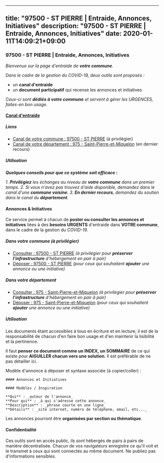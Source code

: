 
---
title: "97500 - ST PIERRE | Entraide, Annonces, Initiatives"
description: "97500 - ST PIERRE | Entraide, Annonces, Initiatives"
date: 2020-01-11T14:09:21+09:00
---

### 97500 - ST PIERRE | Entraide, Annonces, Initiatives

_Bienvenue sur la page d'entraide de **votre commune**_.

_Dans le cadre de la gestion du COVID-19, deux outils sont proposés :_

- un **canal d'entraide**
- un **document participatif** qui recense les annonces et initiatives

_Ceux-ci sont **dédiés à votre commune** et servent à gérer les URGENCES, faites-en bon usage._

#### [Canal d'entraide](https://entraide.stopcoronavirus.tech/#/channel/97500_st-pierre)

##### Liens

- [Canal de votre commune : 97500 	- ST PIERRE](https://entraide.stopcoronavirus.tech/#/channel/97500_st-pierre) (à privilégier)
- [Canal de votre département : 975 	- Saint-Pierre-et-Miquelon](https://entraide.stopcoronavirus.tech/#/channel/975_saint-pierre-et-miquelon) (en dernier recours)

##### Utilisation

_**Quelques conseils pour que ce système soit efficace :**_

_1. **Privilégiez** les échanges au niveau de **votre commune** dans un premier temps._
_2. Si vous n'avez pas trouvez d'aide disponible, demandez dans le canal d'une **commune voisine**._
_3. **En dernier recours**, demandez du soutien dans le canal du **département**._

#### Annonces & Initiatives


Ce service permet à chacun de **poster ou consulter les annonces et initiatives** liées à des **besoins
URGENTS** d'entraide dans **VOTRE commune**, dans le cadre de la gestion du _COVID-19_.

##### Dans votre commune (à privilégier)

- [Consulter : 97500 	- ST PIERRE](https://docs.stopcoronavirus.tech/r/markdown/97500_st-pierre/4XTTMEMrztzN4JPBEFiR8V9dgRWzTxbAKnTFmNjfDZAQZ3mJP) _(à privilégier pour **préserver l'infrastructure** d'hébergement en pair à pair)_
- [Déposer : 97500 	- ST PIERRE](https://docs.stopcoronavirus.tech/w/markdown/97500_st-pierre/4XTTMEMrztzN4JPBEFiR8V9dgRWzTxbAKnTFmNjfDZAQZ3mJP-K3TgUQYBVucNaay2nDSq3613V6x5H1BgAnvexnUoTd87dFLD4DkBvfMQDRia6mMEQDBtiGRPgjWZYmijoZELavhuX1Ci4bLfHdKUxwBXBVhQW1f47upxyVHCxSJ3N2kRv2WY5mVR) _(pour ceux qui souhaitent **ajouter** une annonce ou une initiative)_

##### Dans votre département

- [Consulter : 975 	- Saint-Pierre-et-Miquelon](https://docs.stopcoronavirus.tech/r/markdown/975_saint-pierre-et-miquelon/4XTTMER9sF7dM6txvW5veDyctjZooCH5rWPoHb2L4fVpTmumZ) _(à privilégier pour **préserver l'infrastructure** d'hébergement en pair à pair)_
- [Déposer : 975 	- Saint-Pierre-et-Miquelon](https://docs.stopcoronavirus.tech/w/markdown/975_saint-pierre-et-miquelon/4XTTMER9sF7dM6txvW5veDyctjZooCH5rWPoHb2L4fVpTmumZ-K3TgV16P5UzNdRtSZnFVgnQvGoEZkrbwboxjGRjXVmuMUjq1rUdycbg7fUrqdaCdZ2HsgRgqBEzsRrZRHfHCVjhRdXMEP2tP3u3KxwREo2E7ajW5Gca4FDsC7gewnWe59qaCmoxj) _(pour ceux qui souhaitent **ajouter** une annonce ou une initiative)_


##### Utilisation

Les documents étant accessibles à tous en écriture et en lecture, il est de la
responsabilité de chacun d'en faire bon usage et d'en maintenir la lisibilité
et la pertinence.

Il faut **penser ce document comme un INDEX, un SOMMAIRE** de ce qui existe
pour **AIGUILLER chacun vers une solution**. Il est préférable de ne pas détailler ici.

Modèle d'annonce à déposer et syntaxe associée (à copier/coller) :

    #### Annonces et Initiatives

    #### Modèles / Inspiration

    **Qui** : _auteur de l'annonce_
    **Pour qui** : _à qui s'adresse cette annonce_
    **Description** : _phrase courte en une ligne_
    **Détails** : _site internet, numéro de téléphone, email, etc..._


Les annonces pourront être **organisées par section ou thématique**.

#### Confidentialité

Ces outils sont en accès public, ils sont hébergés de pairs à pairs de manière décentralisée.
Chacun de vos navigateurs enregistre ce qu'il voit et le transmet à ceux qui sont connectés au même document.
Ne publiez pas d'informations sensibles.
